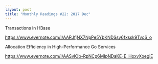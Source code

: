 ```yaml
---
layout: post
title: "Monthly Readings #22: 2017 Dec"
---
```


Transactions in HBase

<https://www.evernote.com/l/AARJfjNX7NpPe5YbKNDSsy6fxssk9TyoS_o>

Allocation Efficiency in High-Performance Go Services

<https://www.evernote.com/l/AASvlOb-RpNCp6MIpNDaKE-E_HoxvXoegiE>
